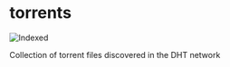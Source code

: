 torrents 
========
![Indexed](https://img.shields.io/badge/indexed-59545-blue)

Collection of torrent files discovered in the DHT network
